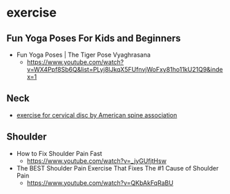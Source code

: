 # exercise
## Fun Yoga Poses For Kids and Beginners
* Fun Yoga Poses | The Tiger Pose Vyaghrasana
  * https://www.youtube.com/watch?v=WX4Ppf8Sb6Q&list=PLyj8lJkqX5FUfnvjWoFxy81ho11kU21Q9&index=1

## Neck
* [exercise for cervical disc by American spine association](https://www.youtube.com/watch?app=desktop&v=eKUH0Rcwhd8)

## Shoulder
* How to Fix Shoulder Pain Fast
  * https://www.youtube.com/watch?v=_jyGUfjtHsw
* The BEST Shoulder Pain Exercise That Fixes The #1 Cause of Shoulder Pain
  * https://www.youtube.com/watch?v=QKbAkFqRaBU

